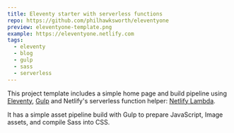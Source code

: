 ```yaml
---
title: Eleventy starter with serverless functions
repo: https://github.com/philhawksworth/eleventyone
preview: eleventyone-template.png
example: https://eleventyone.netlify.com
tags:
  - eleventy
  - blog
  - gulp
  - sass
  - serverless
---
```



This project template includes a simple home page and build pipeline using [Eleventy](https://11ty.io), [Gulp](https://gulpjs.com) and Netlify's serverless function helper: [Netlify Lambda](https://www.npmjs.com/package/netlify-lambda).

It has a simple asset pipeline build with Gulp to prepare JavaScript, Image assets, and compile Sass into CSS.

